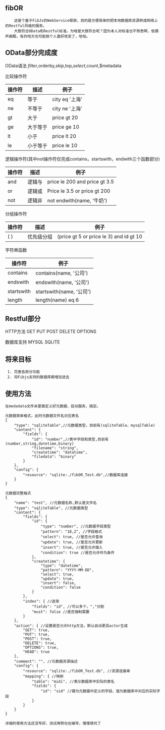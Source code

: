 fibOR
-----
        这是个基于FibJs的WebService框架，目的是方便简单的把本地数据库资源转成网络上的Restful风格的服务。
        大致符合OData和Restful标准。为啥是大致符合呢？因为本人对标准也不熟悉啊，依葫芦画瓢，有的地方也可能按个人喜好改变了，哈哈。


OData部分完成度
---
OData语法
$filter,$orderby,$skip,$top,$select,$count,$metadata

比较操作符

| 操作符 | 描述     | 例子           |
| ------ | -------- | -------------- |
| eq     | 等于     | city eq '上海' |
| ne     | 不等于   | city ne '上海' |
| gt     | 大于     | price gt 20    |
| ge     | 大于等于 | price ge 10    |
| lt     | 小于     | price lt 20    |
| le     | 小于等于 | price le 10    |


逻辑操作符(其中not操作符仅完成contains，startswith，endwith三个函数部分)

| 操作符 | 描述     | 例子                          |
| ------ | -------- | ----------------------------- |
| and    | 逻辑与   | price le 200 and price gt 3.5 |
| or     | 逻辑或   | Price le 3.5 or price gt 200  |
| not    | 逻辑非   | not endwith(name, '牛奶')     |


分组操作符

| 操作符 | 描述       | 例子                                    |
| ------ | ---------- | --------------------------------------- |
| ( )    | 优先级分组 | (price gt 5 or price le 3) and id gt 10 |


字符串函数

| 操作符      | 例子                     |
| ----------- | ------------------------ |
| contains    | contains(name, '公司')   |
| endswith    | endswith(name, '公司')   |
| startswith  | startswith(name, '公司') |
| length      | length(name) eq 6        |

Restful部分
---------
HTTP方法
GET
PUT
POST
DELETE
OPTIONS

数据库支持
MYSQL
SQLITE

将来目标
----
    
     1. 完善各部分功能
     2. 将Fibjs支持的数据库都增加进去

使用方法
----

    在medadata文件夹里面定义好元数据，启动服务，搞定。
    
    元数据简单格式，此时元数据文件名对应表名
    {
        "type": "sqliteTable",//元数据类型，目前有(sqliteTable，mysqlTable)
        "content": {
            "fields": {
                "id": "number",//表中字段和类型,目前有(number,string,datetime,binary)
                "filename": "string",
                "createtime": "datatime",
                "filedata": "binary"
            }
        },
        "config": {
            "resource": "sqlite:./fibOR_Test.db",//数据库连接
        }
    }
    
    元数据完整格式
    {
        "name": "test", //元数据名称,默认是文件名
        "type": "sqliteTable", //元数据类型
        "content": {
            "fields": {
                "id": {
                    "type": "number", //元数据字段类型
                    "pattern": "18,2", //字段格式
                    "select": true, //是否允许查询
                    "update": true, //是否允许更新
                    "insert": true, //是否允许插入
                    "condition": true //是否允许作为条件
                },
                "createtime": {
                    "type": "datetime",
                    "pattern": "YYYY-MM-DD",
                    "select": true,
                    "update": true,
                    "insert": false,
                    "condition": false
                }
            },
            "index": { //逐渐
                "fields": "id", //可以多个，","分割
                "must": false //是否强制需要
            }
        },
        "action": { //设置是否允许http方法，默认自动更具actor生成
            "GET": true,
            "PUT": true,
            "POST": true,
            "DELETE": true,
            "OPTIONS": true,
            "HEAD": true
        },
        "comment": "", //元数据资源描述
        "config": {
            "resource": "sqlite:./fibOR_Test.db", //资源连接串
            "mapping": { //映射
                "table": "midi", //表示数据库中实际的表名
                "fields": {
                    "id": "sid" //键为元数据中定义的字段，值为数据库中对应的实际字段
                }
            }
        }
    }   
    
    详细的使用方法还没写好，测试用例也在编写，慢慢填坑了

